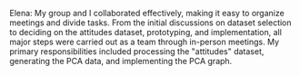 Elena: 
My group and I collaborated effectively, making it easy to organize meetings and divide tasks. From the initial discussions on dataset selection to deciding on the attitudes dataset, prototyping, and implementation, all major steps were carried out as a team through in-person meetings. My primary responsibilities included processing the "attitudes" dataset, generating the PCA data, and implementing the PCA graph.